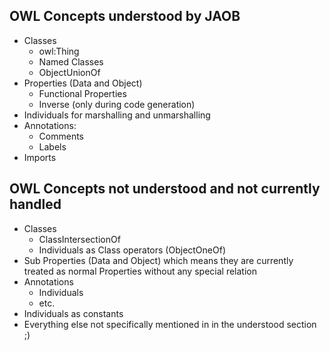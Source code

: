 ## OWL Concepts understood by JAOB ##
  * Classes
    * owl:Thing
    * Named Classes
    * ObjectUnionOf
  * Properties (Data and Object)
    * Functional Properties
    * Inverse (only during code generation)
  * Individuals for marshalling and unmarshalling
  * Annotations:
    * Comments
    * Labels
  * Imports

## OWL Concepts not understood and not currently handled ##
  * Classes
    * ClassIntersectionOf
    * Individuals as Class operators (ObjectOneOf)
  * Sub Properties (Data and Object) which means they are currently treated  as normal Properties without any special relation
  * Annotations
    * Individuals
    * etc.
  * Individuals as constants
  * Everything else not specifically mentioned in in the understood section ;)